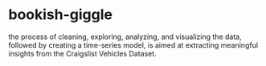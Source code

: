 # bookish-giggle
the process of cleaning, exploring, analyzing, and visualizing the data, followed by creating a time-series model, is aimed at extracting meaningful insights from the Craigslist Vehicles Dataset.
